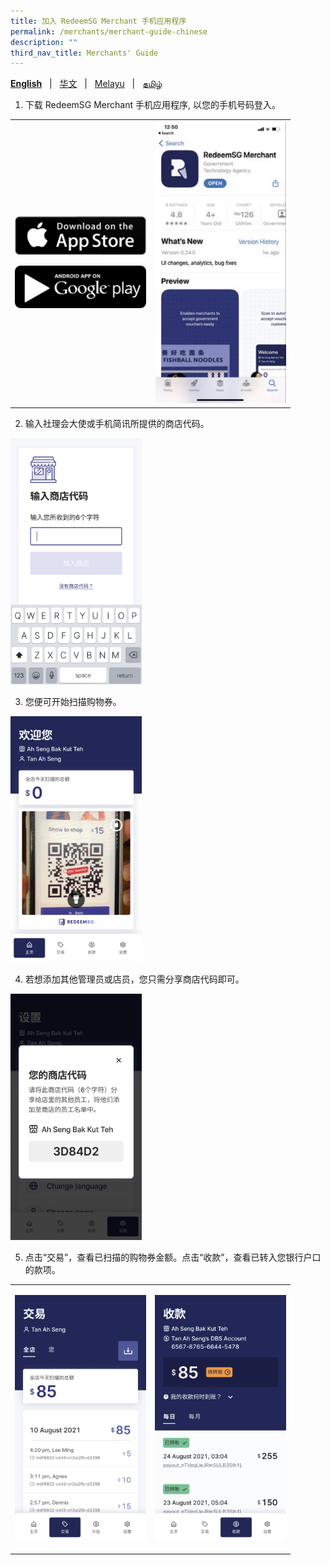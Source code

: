 ```yaml
---
title: 加入 RedeemSG Merchant 手机应用程序
permalink: /merchants/merchant-guide-chinese
description: ""
third_nav_title: Merchants' Guide
---
```

**[English](merchant-guide-english)** &nbsp;&nbsp;&#124;&nbsp;&nbsp; [华文](merchant-guide-chinese)  &nbsp;&nbsp;&#124;&nbsp;&nbsp; [Melayu](merchant-guide-malay) &nbsp;&nbsp;&#124;&nbsp;&nbsp; [தமிழ்](merchant-guide-tamil)

<a id="pagetop"></a>

1. <p>下载 RedeemSG Merchant 手机应用程序, 以您的手机号码登入。</p>

<table border="0" cellspacing="0" cellpadding="0">
<tbody>
<tr>
<td><p><a href="https://apps.apple.com/sg/app/redeemsg/id1512326240" target="blank"> <img src="/images/merchants/merchants-infographics/download-app-store.png" alt="Download RedeemSG Merchant Mobile App from App Store" style="width:210px !important;" /></a></p>

<p><a href="https://play.google.com/store/apps/details?id=sg.gov.redeem" target="blank"> <img src="/images/merchants/merchants-infographics/download-google-play.png" alt="Download RedeemSG Merchant Mobile App from Google Play" style="width:210px !important;" /></a></p>
	
</td>

<td><img src="/images/merchants/merchants-infographics/english/download_app.png" style="width:210px !important;" alt="Download RedeemSG Merchant App"/> </td>
</tr>

</tbody>
</table>

2. <p>输入社理会大使或手机简讯所提供的商店代码。</p>

<p><img src="/images/merchants/merchants-infographics/chinese/10%20Shop%20code%20NEW.png" style="width:210px !important;" alt="Enter shop code screen"/> </p>

3. <p>您便可开始扫描购物券。</p>

<p><img src="/images/merchants/merchants-infographics/chinese/2%20Home%20scan%20with%20pic%20.png" style="width:210px !important;" alt="Scan voucher screen"/> </p>


4. <p>若想添加其他管理员或店员，您只需分享商店代码即可。</p>

<p><img src="/images/merchants/merchants-infographics/chinese/2%20Settings%20shop%20show%20codeNEW.png" style="width:210px !important;" alt="Shop code screen"/> </p>

5. <p>点击“交易”，查看已扫描的购物券金额。点击“收款”，查看已转入您银行户口的款项。</p>

<table border="0" cellspacing="0" cellpadding="0">
<tbody>
<tr>
<td><p><img src="/images/merchants/merchants-infographics/chinese/1%20Transactions%20entire%20shop.png" alt="Transactions screen" style="width:210px !important;" /></p>
</td>

<td><img src="/images/merchants/merchants-infographics/chinese/1%20Payouts%20daily%20.png" style="width:210px !important;" alt="Payouts screen"/> </td>
</tr>
</tbody>
</table>